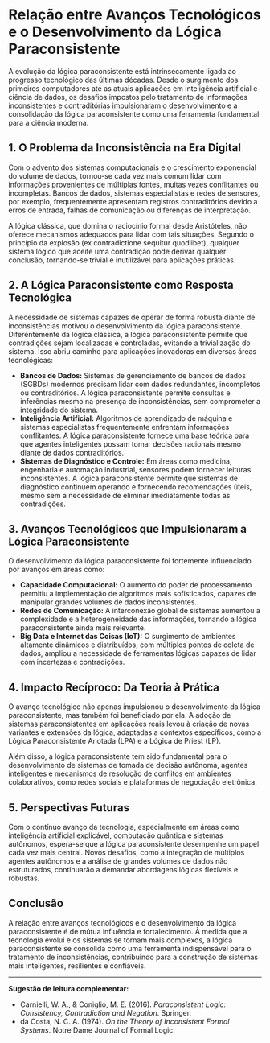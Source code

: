 
# Relação entre Avanços Tecnológicos e o Desenvolvimento da Lógica Paraconsistente

A evolução da lógica paraconsistente está intrinsecamente ligada ao progresso tecnológico das últimas décadas. Desde o surgimento dos primeiros computadores até as atuais aplicações em inteligência artificial e ciência de dados, os desafios impostos pelo tratamento de informações inconsistentes e contraditórias impulsionaram o desenvolvimento e a consolidação da lógica paraconsistente como uma ferramenta fundamental para a ciência moderna.

## 1. O Problema da Inconsistência na Era Digital

Com o advento dos sistemas computacionais e o crescimento exponencial do volume de dados, tornou-se cada vez mais comum lidar com informações provenientes de múltiplas fontes, muitas vezes conflitantes ou incompletas. Bancos de dados, sistemas especialistas e redes de sensores, por exemplo, frequentemente apresentam registros contraditórios devido a erros de entrada, falhas de comunicação ou diferenças de interpretação.

A lógica clássica, que domina o raciocínio formal desde Aristóteles, não oferece mecanismos adequados para lidar com tais situações. Segundo o princípio da explosão (ex contradictione sequitur quodlibet), qualquer sistema lógico que aceite uma contradição pode derivar qualquer conclusão, tornando-se trivial e inutilizável para aplicações práticas.

## 2. A Lógica Paraconsistente como Resposta Tecnológica

A necessidade de sistemas capazes de operar de forma robusta diante de inconsistências motivou o desenvolvimento da lógica paraconsistente. Diferentemente da lógica clássica, a lógica paraconsistente permite que contradições sejam localizadas e controladas, evitando a trivialização do sistema. Isso abriu caminho para aplicações inovadoras em diversas áreas tecnológicas:

- **Bancos de Dados:** Sistemas de gerenciamento de bancos de dados (SGBDs) modernos precisam lidar com dados redundantes, incompletos ou contraditórios. A lógica paraconsistente permite consultas e inferências mesmo na presença de inconsistências, sem comprometer a integridade do sistema.
- **Inteligência Artificial:** Algoritmos de aprendizado de máquina e sistemas especialistas frequentemente enfrentam informações conflitantes. A lógica paraconsistente fornece uma base teórica para que agentes inteligentes possam tomar decisões racionais mesmo diante de dados contraditórios.
- **Sistemas de Diagnóstico e Controle:** Em áreas como medicina, engenharia e automação industrial, sensores podem fornecer leituras inconsistentes. A lógica paraconsistente permite que sistemas de diagnóstico continuem operando e fornecendo recomendações úteis, mesmo sem a necessidade de eliminar imediatamente todas as contradições.

## 3. Avanços Tecnológicos que Impulsionaram a Lógica Paraconsistente

O desenvolvimento da lógica paraconsistente foi fortemente influenciado por avanços em áreas como:

- **Capacidade Computacional:** O aumento do poder de processamento permitiu a implementação de algoritmos mais sofisticados, capazes de manipular grandes volumes de dados inconsistentes.
- **Redes de Comunicação:** A interconexão global de sistemas aumentou a complexidade e a heterogeneidade das informações, tornando a lógica paraconsistente ainda mais relevante.
- **Big Data e Internet das Coisas (IoT):** O surgimento de ambientes altamente dinâmicos e distribuídos, com múltiplos pontos de coleta de dados, ampliou a necessidade de ferramentas lógicas capazes de lidar com incertezas e contradições.

## 4. Impacto Recíproco: Da Teoria à Prática

O avanço tecnológico não apenas impulsionou o desenvolvimento da lógica paraconsistente, mas também foi beneficiado por ela. A adoção de sistemas paraconsistentes em aplicações reais levou à criação de novas variantes e extensões da lógica, adaptadas a contextos específicos, como a Lógica Paraconsistente Anotada (LPA) e a Lógica de Priest (LP).

Além disso, a lógica paraconsistente tem sido fundamental para o desenvolvimento de sistemas de tomada de decisão autônoma, agentes inteligentes e mecanismos de resolução de conflitos em ambientes colaborativos, como redes sociais e plataformas de negociação eletrônica.

## 5. Perspectivas Futuras

Com o contínuo avanço da tecnologia, especialmente em áreas como inteligência artificial explicável, computação quântica e sistemas autônomos, espera-se que a lógica paraconsistente desempenhe um papel cada vez mais central. Novos desafios, como a integração de múltiplos agentes autônomos e a análise de grandes volumes de dados não estruturados, continuarão a demandar abordagens lógicas flexíveis e robustas.

## Conclusão

A relação entre avanços tecnológicos e o desenvolvimento da lógica paraconsistente é de mútua influência e fortalecimento. À medida que a tecnologia evolui e os sistemas se tornam mais complexos, a lógica paraconsistente se consolida como uma ferramenta indispensável para o tratamento de inconsistências, contribuindo para a construção de sistemas mais inteligentes, resilientes e confiáveis.

___
**Sugestão de leitura complementar:**  
- Carnielli, W. A., & Coniglio, M. E. (2016). *Paraconsistent Logic: Consistency, Contradiction and Negation*. Springer.
- da Costa, N. C. A. (1974). *On the Theory of Inconsistent Formal Systems*. Notre Dame Journal of Formal Logic.

